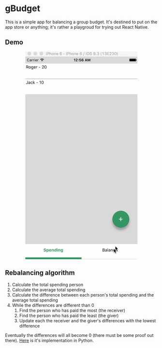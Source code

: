 # gBudget

This is a simple app for balancing a group budget. It's destined to put on the app store or anything; it's rather a playgroud for trying out React Native.

## Demo

<div align="center">
  <img src="demo.gif" alt="demo"/>
</div>

## Rebalancing algorithm

1. Calculate the total spending person
2. Calculate the average total spending
3. Calculate the difference between each person's total spending and the average total spending
4. While the differences are different than 0
    1. Find the person who has paid the most (the receiver)
    2. Find the person who has paid the least (the giver)
    3. Update each the receiver and the giver's differences with the lowest difference

Eventually the differences will all become 0 (there must be some proof out there). [Here](https://gist.github.com/MaxHalford/f233d0e5178847a273b357f3fd79a418) is it's implementation in Python.
